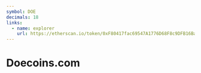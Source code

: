 ```yaml
---
symbol: DOE
decimals: 18
links:
  - name: explorer
    url: https://etherscan.io/token/0xF80417fac69547A1776D68F8c9DFB16Ba0eAE09D
---
```


# Doecoins.com
